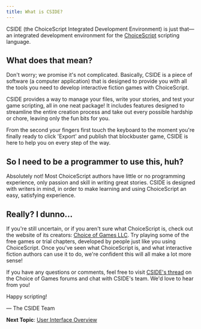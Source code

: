```yaml
---
title: What is CSIDE?
---
```


CSIDE (the ChoiceScript Integrated Development Environment) is just that—an integrated development environment for the [ChoiceScript](https://www.choiceofgames.com/make-your-own-games/choicescript-intro/ "Introduction to ChoiceScript") scripting language.


## What does that mean?

Don't worry; we promise it's not complicated. Basically, CSIDE is a piece of software (a computer application) that is designed to provide you with all the tools you need to develop interactive fiction games with ChoiceScript.

CSIDE provides a way to manage your files, write your stories, and test your game scripting, all in one neat package! It includes features designed to streamline the entire creation process and take out every possible hardship or chore, leaving only the fun bits for you.

From the second your fingers first touch the keyboard to the moment you're finally ready to click 'Export' and publish that blockbuster game, CSIDE is here to help you on every step of the way.


## So I need to be a programmer to use this, huh?

Absolutely not! Most ChoiceScript authors have little or no programming experience, only passion and skill in writing great stories. CSIDE is designed with writers in mind, in order to make learning and using ChoiceScript an easy, satisfying experience.


## Really? I dunno...

If you're still uncertain, or if you aren't sure what ChoiceScript is, check out the website of its creators: [Choice of Games LLC](https://www.choiceofgames.com "Choice of Games LLC"). Try playing some of the free games or trial chapters, developed by people just like you using ChoiceScript. Once you've seen what ChoiceScript is, and what interactive fiction authors can use it to do, we're confident this will all make a lot more sense!

If you have any questions or comments, feel free to visit [CSIDE's thread](https://forum.choiceofgames.com/t/cside-the-choicescript-ide/27622 "CSIDE's Choice of Games Forum thread") on the Choice of Games forums and chat with CSIDE's team. We'd love to hear from you!

Happy scripting! 

— The CSIDE Team

**Next Topic**: [User Interface Overview](user-interface.md "User Interface")